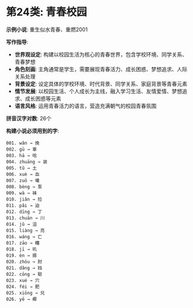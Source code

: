 # 第24类: 青春校园

**示例小说**: 重生似水青春、重燃2001

**写作指导**:
- **世界观设定**: 构建以校园生活为核心的青春世界，包含学校环境、同学关系、青春梦想
- **角色刻画**: 主角通常是学生，需要展现青春活力、成长困惑、梦想追求、人际关系处理
- **背景设定**: 设定具体的学校环境、时代背景、同学关系、家庭背景等青春元素
- **情节发展**: 以校园生活、个人成长为主线，融入学习生活、友情爱情、梦想追求、成长困惑等元素
- **语言风格**: 运用青春活力的语言，营造充满朝气的校园青春氛围

**拼音汉字对数**: 26个

**构建小说必须用到的字**:
```
001. wǎn → 挽
002. gū → 辜
003. hā → 哈
004. zhuāng → 装
005. tǔ → 土
006. xuè → 血
007. zuō → 嘬
008. bèng → 泵
009. wà → 袜
010. jiǎn → 捡
011. pǎi → 迫
012. dīng → 丁
013. chuān → 川
014. jǔ → 沮
015. liàng → 亮
016. wáng → 亡
017. zāo → 糟
018. jī → 叽
019. èn → 摁
020. zhǒu → 肘
021. dǎng → 挡
022. cōng → 聪
023. xué → 穴
024. féi → 肥
025. xiōng → 兄
026. yē → 椰
```

